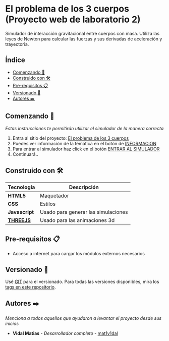 # El problema de los 3 cuerpos (Proyecto web de laboratorio 2)

Simulador de interacción gravitacional entre cuerpos con masa.
Utiliza las leyes de Newton para calcular las fuerzas y sus derivadas de 
aceleración y trayectoria.

## Índice

- [Comenzando 🚀](#comenzando-)
- [Construido con 🛠️](#construido-con-)
- [Pre-requisitos 📋](#pre-requisitos-)
- [Versionado 📌](#versionado-)
- [Autores ✒️](#autores-)

## Comenzando 🚀
_Estas instrucciones te permitirán utilizar el simulador de la manera correcta_
1. Entra al sitio del proyecto: [El problema de los 3 cuerpos](https://mat1v1dal.github.io/3bodyproblem/)
2. Puedes ver información de la temática en el botón de [INFORMACION](https://mat1v1dal.github.io/3bodyproblem/#modal)
3. Para entrar al simulador haz click en el botón [ENTRAR AL SIMULADOR](https://mat1v1dal.github.io/3bodyproblem/simulador.html)
4. Continuará..

## Construido con 🛠️

| Tecnología | Descripción                              |
|------------|------------------------------------------|
| **HTML5**  | Maquetador                               |
| **CSS**    | Estilos                                  |
| **Javascript** | Usado para generar las simulaciones |
| [**THREEJS**](https://threejs.org/) | Usado para las animaciones 3d |

## Pre-requisitos 📋

* Acceso a internet para cargar los módulos externos necesarios

## Versionado 📌

Usé [GIT](https://git-scm.com/) para el versionado. Para todas las versiones disponibles, mira los [tags en este repositorio](https://github.com/tu/proyecto/tags).

## Autores ✒️

_Menciona a todos aquellos que ayudaron a levantar el proyecto desde sus inicios_

* **Vidal Matias** - *Desarrollador completo* - [mat1v1dal](https://github.com/mat1v1dal)
